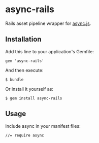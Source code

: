 # async-rails

Rails asset pipeline wrapper for [async.js](https://github.com/caolan/async).

## Installation

Add this line to your application's Gemfile:

    gem 'async-rails'

And then execute:

    $ bundle

Or install it yourself as:

    $ gem install async-rails

## Usage

Include async in your manifest files:

    //= require async
